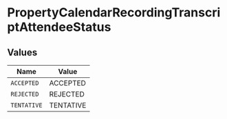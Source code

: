 # PropertyCalendarRecordingTranscriptAttendeeStatus


## Values

| Name        | Value       |
| ----------- | ----------- |
| `ACCEPTED`  | ACCEPTED    |
| `REJECTED`  | REJECTED    |
| `TENTATIVE` | TENTATIVE   |